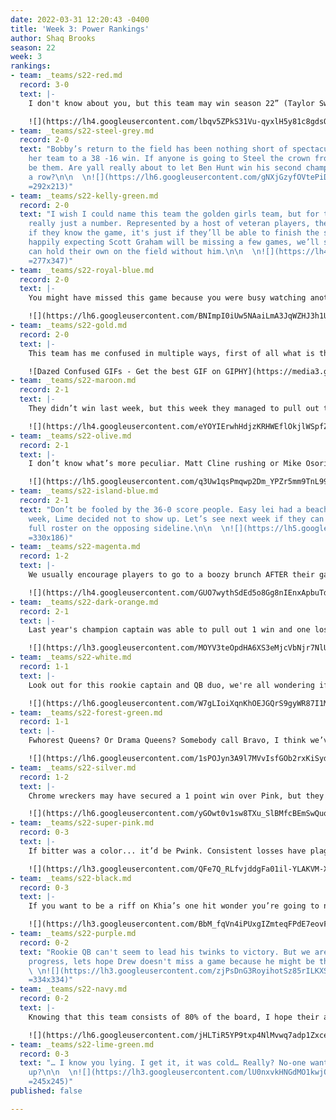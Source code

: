 ```yaml
---
date: 2022-03-31 12:20:43 -0400
title: 'Week 3: Power Rankings'
author: Shaq Brooks
season: 22
week: 3
rankings:
- team: _teams/s22-red.md
  record: 3-0
  text: |-
    I don't know about you, but this team may win season 22” (Taylor Swift's Voice). You can see Dwaylan making sacks on the field and twerking at the bar. Not only a star in name, Connor Starr shined bright on the field while sporting a shoulder brace and finishing the game. From talent to determination, I wonder who’s going to beat this team.

    ![](https://lh4.googleusercontent.com/lbqv5ZPkS31Vu-qyxlH5y81c8gdsQ-bBHoHKy2ZlxjPIjeLwwt67QTKtQFG2CYSQVdn04zd5Ma3yFaxEwNaGGcQPxzM_0Vj3S_Hx-JfB0Rj7_gnJJCYJ7ExEW2bnGGMdB07CKIWT =252x224)
- team: _teams/s22-steel-grey.md
  record: 2-0
  text: "Bobby’s return to the field has been nothing short of spectacular. Leading
    her team to a 38 -16 win. If anyone is going to Steel the crown from Red, it might
    be them. Are yall really about to let Ben Hunt win his second championship in
    a row?\n\n  \n![](https://lh6.googleusercontent.com/gNXjGzyfOVtePiD0YE__jyYkzMqwKgsFpYCGJCXbN5gQ-oySYIWXMrrjJ3fykS65tBhJ_2Q3cUZpfPw8D_7rzn-3O80c21wtGrdaulq0NZTn87IruNXZzluSGPbb3sFY21s13Afl
    =292x213)"
- team: _teams/s22-kelly-green.md
  record: 2-0
  text: "I wish I could name this team the golden girls team, but for them age is
    really just a number. Represented by a host of veteran players, the question isn’t
    if they know the game, it's just if they’ll be able to finish the season. The
    happily expecting Scott Graham will be missing a few games, we’ll see if they
    can hold their own on the field without him.\n\n  \n![](https://lh4.googleusercontent.com/CzW-GFsjG8huEIp6Y9Sle08i7oQSTQ0JWVpyZWLXUJIDIVTBCbofc5yrIsmoTQ8e4dl7J4pP3oB4dwO8woG2BdGGIEX3lnQz9EO_hyjG5EyWtuj_SsnyJcsNE8kqCaDQZkwb4k4Q
    =277x347)"
- team: _teams/s22-royal-blue.md
  record: 2-0
  text: |-
    You might have missed this game because you were busy watching another or playing in your own, but we all heard Sean Karson’s excitement this weekend. He finally got a good one, eh? All jokes aside this team put forth an amazing game with star performances by Josh Estryn and Ivan Torres

    ![](https://lh6.googleusercontent.com/BNImpI0iUw5NAaiLmA3JqWZHJ3h1UGBni6QgBJmbDcnBmrkA6oFFmHF_nh3vP2dNvpTOVrdFoqOc6ySTICfuQtl0yi1SZUgQKUZaJdhKEe1zqekT4nl3at1TRV-mJMVVJmFVp-R4 =300x169)
- team: _teams/s22-gold.md
  record: 2-0
  text: |-
    This team has me confused in multiple ways, first of all what is this name, secondly when did Rob start showing up to games on time? It paid off because they were able to get that one point win over Wonder Bred.

    ![Dazed Confused GIFs - Get the best GIF on GIPHY](https://media3.giphy.com/media/1ZlrrYTN7gAxdGE8nM/200w.gif?cid=82a1493b1l0tymy8sb6ominaxgcy33ndafqz7ecxdtsjalm2&rid=200w.gif&ct=g)
- team: _teams/s22-maroon.md
  record: 2-1
  text: |-
    They didn’t win last week, but this week they managed to pull out two wins! It turns out their team was catching more than balls, it was reported that Jeremey was catching Zs in his car between games. Winning Strategy? I guess so.

    ![](https://lh4.googleusercontent.com/eYOYIErwhHdjzKRHWEflOkjlWSpfZPSkzlyyqRDK1N8Uykg2hWSAfQw1HrhS3nws5ztnMvwne_vqzT4RzYyRo2oVqsjIynhMcBkl4GV1OlSD-IVHfH4okqt1tYgK-0KaN1gPI2Ju =350x198)
- team: _teams/s22-olive.md
  record: 2-1
  text: |-
    I don’t know what’s more peculiar. Matt Cline rushing or Mike Osorio signing the ref’s scorecard that his team lost when they indeed won. Maybe Mike should take his Martinis stirred not shaken because something wasn’t clicking, but at least it was on the field!

    ![](https://lh5.googleusercontent.com/q3Uw1qsPmqwp2Dm_YPZr5mm9TnL99M9m5oClNZweL3rXd5i_BPA6XO-456MGA4dJc6fprxbydZh8GBsKhsSJi0uGeU8z2OaOb2xvCAxngS6YfV4moEDKzEh_7eBMGKmk1H6ik5xh =350x195)
- team: _teams/s22-island-blue.md
  record: 2-1
  text: "Don’t be fooled by the 36-0 score people. Easy lei had a beachy Sunday this
    week, Lime decided not to show up. Let’s see next week if they can win with a
    full roster on the opposing sideline.\n\n  \n![](https://lh5.googleusercontent.com/sdwUlI0iB1QXCMhmJisVdZgdJCcHAP6VDwfNsCYi09iPlYa-kg61GzxJxSvxUh66S0CjBXXzNaQ0WeY2fFP8yn-bdarijJk9mRzgEuSD_TiJOkaBxjKfyitbUL5ItVLli1W3J4oo
    =330x186)"
- team: _teams/s22-magenta.md
  record: 1-2
  text: |-
    We usually encourage players to go to a boozy brunch AFTER their game, but at least AJ showed up! We can’t say the same thing about their star player Greg Carter. I hope he doesn’t have the μgenta Variant.

    ![](https://lh4.googleusercontent.com/GUO7wythSdEd5o8Gg8nIEnxApbuTdQDok2RwyKtKV7NCPIz3bmPEmbIqTAXfKkS2zxvgsn2tsLsQ5bW2W1XeN3S35KDOBQFEH5gjDEVyAOk9hRZtVhi5ftWEUJp7iR2NEyLMe4KX =346x194)
- team: _teams/s22-dark-orange.md
  record: 2-1
  text: |-
    Last year's champion captain was able to pull out 1 win and one loss, we’ll see if his on the field marriage can produce enough chemistry to get another championship!

    ![](https://lh3.googleusercontent.com/MOYV3teOpdHA6XS3eMjcVbNjr7NlUzNtvTgpHOyE5OXGqfC4uqmkKR3GFUGwvdiz5x2Ua6yo7tjJULmaVFhIoML0WiKHvXWcEfEyjB6jcfk6DtP0Qd6ycgg3XSFLIjMNhTyhEUix =354x218)
- team: _teams/s22-white.md
  record: 1-1
  text: |-
    Look out for this rookie captain and QB duo, we're all wondering if the new girls can lead their team to the championship

    ![](https://lh6.googleusercontent.com/W7gLIoiXqnKhOEJGQrS9gyWR87I1M7Ko0DxO99R6EQAxni2ZB3TIBdMYMLWK20H1_b0G-2mr4wD6l-5zl_-K8wDFqFETfYz5F2UyHTZBKW_pK5QSoOlzQ-9-ntp-_f4qAozNBxJo =292x292)
- team: _teams/s22-forest-green.md
  record: 1-1
  text: |-
    Fwhorest Queens? Or Drama Queens? Somebody call Bravo, I think we’ve found the Real Housewives of DCGFFL. Levert, Quinn and John Riley have all earned their spot on the show due to arguing with the refs. Let's hope Forest Green and the refs are on the same page by the mid-season party.

    ![](https://lh6.googleusercontent.com/1sPOJyn3A9l7MVvIsfGOb2rxKiSyd2_-SKpcn8gzZaEoauf_Cwv3PmzSWoMK9am1gSNcITeUhMITR72aI8N2qiYGofAG29oqsW4iEgXnhjLABJFxtlFpX4SicJXYwM1RO3QptlEG =347x196)
- team: _teams/s22-silver.md
  record: 1-2
  text: |-
    Chrome wreckers may have secured a 1 point win over Pink, but they got their chrome wrecked in their first game. So bad in fact the other team brought in Sean, their Captain, to QB the later part of the game. Might be time to turn the hoopty into the junkyard boys or at least get a tune up.

    ![](https://lh6.googleusercontent.com/yGOwt0v1sw8TXu_SlBMfcBEmSwQuqMkt2NJuGROlkXdohl3lDa7xKovhyIH63_xAZUUARBzXdXVgKYzCVrzFdZd8IUWOwsFH1NgajPheY0VlQq5r0ulFL-s0Brgmgy0dZfWajFWw =355x265)
- team: _teams/s22-super-pink.md
  record: 0-3
  text: |-
    If bitter was a color... it’d be Pwink. Consistent losses have plagued this team and I don’t just mean their games. With multiple injuries they struggle to get their feet under them. We didn’t expect them to be this low and we bet they didn’t either. Hopefully they can pull it together next week.

    ![](https://lh3.googleusercontent.com/QFe7Q_RLfvjddgFa01il-YLAKVM-X966UAEn_a4lhuV-fdsDvpHQC_VlymFGZ_j2jpIehepfIZXe80dRj8o0uKppOv0wZeaZ3dZyv5Jyp5fj2pD5SEAZsbywlnO8hM_NoBV9TKLF =325x325)
- team: _teams/s22-black.md
  record: 0-3
  text: |-
    If you want to be a riff on Khia’s one hit wonder you’re going to need at least 1 win. With 3 losses, this team is sadly dragging behind. Maybe week 3 will be their one hit. New Chant Alert: "My Neck, My Black, catch some passes, get a sack."

    ![](https://lh3.googleusercontent.com/BbM_fqVn4iPUxgIZmteqFPdE7eovFfxbO8sft9LlNkYWn6zo6wu4ohAanDz2cMfEWZ0Q4X40AuMV-lAwT-rcjod8_P-1KE2ched_W1703xMRCsixbviBhdjcKYrcIEjL6dlKbkqU =364x308)
- team: _teams/s22-purple.md
  record: 0-2
  text: "Rookie QB can't seem to lead his twinks to victory. But we are seeing the
    progress, lets hope Drew doesn't miss a game because he might be their only hope.\n\n
    \ \n![](https://lh3.googleusercontent.com/zjPsDnG3RoyihotSz85rILKXScsEoWPLGxJaJrkF-V76ln9daNeFcjHe0nOVLMOEJdRiX88L5qdZSwo5QUogidWf-RpRpZl_Hh0XPZ_BJkdNE3kY03nVVBqJCyRneXxMYFzTmO26
    =334x334)"
- team: _teams/s22-navy.md
  record: 0-2
  text: |-
    Knowing that this team consists of 80% of the board, I hope their approval rating is higher than their ranking. But shoutout to Logan for, not only being a great director of players, but also for scoring the only point for his team this season. Let’s not make it your last.

    ![](https://lh6.googleusercontent.com/jHLTiR5YP9txp4NlMvwq7adp1ZxceQ_dndeH6Fszmcn9i94N3n9denqGWc-yaFQ1zatq65TtSRXOl-91bW2v5GiM-tCfToc4rVEeCDfDLTd1ZJYSLRnXREhdkIktw99YyHQW2uRB =300x302)
- team: _teams/s22-lime-green.md
  record: 0-3
  text: "… I know you lying. I get it, it was cold… Really? No-one wanted to show
    up?\n\n  \n![](https://lh3.googleusercontent.com/lU0nxvkHNGdMO1kwjQH4LeEooO8KuoFZkHNY9uRsax19nGNSdD7BzBpNwr04ZrKNCN2RPmho21LNhexIBS0KwtIkksrNMHA34xuItoc-d_V2XEucg4vzxGsDIJ_uV4B74LrA9jOx
    =245x245)"
published: false

---
```

